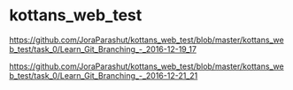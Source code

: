 # kottans_web_test

https://github.com/JoraParashut/kottans_web_test/blob/master/kottans_web_test/task_0/Learn_Git_Branching_-_2016-12-19_17

https://github.com/JoraParashut/kottans_web_test/blob/master/kottans_web_test/task_0/Learn_Git_Branching_-_2016-12-21_21
